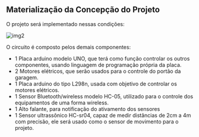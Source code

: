 ## Materialização da Concepção do Projeto

O projeto será implementado nessas condições:

![img2](https://i.imgur.com/8cG8emC.jpg)

O circuito é composto pelos demais componentes:

- 1 Placa arduino modelo UNO, que terá como função controlar os outros componentes, usando linguagem de programação própria da placa.
- 2 Motores elétricos, que serão usados para o controle do portão da garagem.
- 1 Placa arduino do tipo L298n, usada com objetivo de controlar os motores elétricos.
- 1 Sensor Bluetooth/wireless modelo HC-05, utilizado para o controle dos equipamentos de uma forma wireless.
- 1 Alto falante, para notificação do ativamento dos sensores
- 1 Sensor ultrassônico HC-sr04, capaz de medir distâncias de 2cm a 4m com precisão, ele será usado como o sensor de movimento para o projeto.
